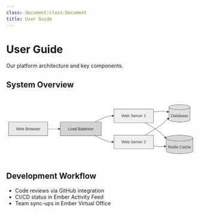 ```yaml
---
class: document:class:Document
title: User Guide
---
```

# User Guide

Our platform architecture and key components.

## System Overview

<img src="./files/architecture.png" width="800"/>

## Development Workflow
- Code reviews via GitHub integration
- CI/CD status in Ember Activity Feed
- Team sync-ups in Ember Virtual Office 
